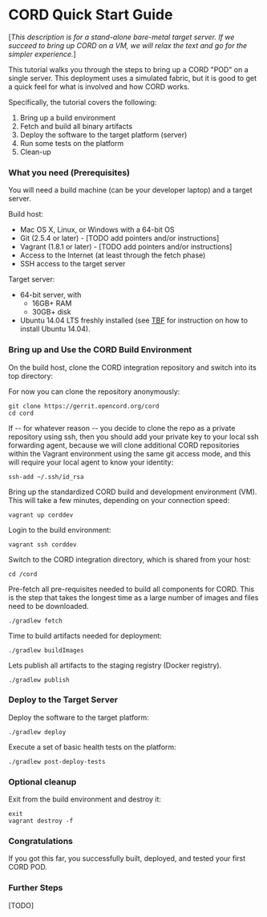 # CORD Quick Start Guide

[*This description is for a stand-alone bare-metal target server.
If we succeed to bring up CORD on a VM, we will relax the text and
go for the simpler experience.*]

This tutorial walks you through the steps to bring up a CORD "POD" on
a single server.  This deployment uses a simulated fabric, but it is
good to get a quick feel for what is involved and how CORD works.

Specifically, the tutorial covers the following:

1. Bring up a build environment
2. Fetch and build all binary artifacts
3. Deploy the software to the target platform (server)
4. Run some tests on the platform
5. Clean-up

### What you need (Prerequisites)

You will need a build machine (can be your developer laptop) and a target server.

Build host:

* Mac OS X, Linux, or Windows with a 64-bit OS
* Git (2.5.4 or later) - [TODO add pointers and/or instructions]
* Vagrant (1.8.1 or later) - [TODO add pointers and/or instructions]
* Access to the Internet (at least through the fetch phase)
* SSH access to the target server

Target server:

* 64-bit server, with
  * 16GB+ RAM
  * 30GB+ disk
* Ubuntu 14.04 LTS freshly installed (see [TBF]() for instruction on how to install Ubuntu 14.04).


### Bring up and Use the CORD Build Environment

On the build host, clone the CORD integration repository and switch into its top directory:

For now you can clone the repository anonymously:

   ```
   git clone https://gerrit.opencord.org/cord
   cd cord
   ```

If -- for whatever reason -- you decide to clone the repo as a private
repository using ssh, then you should add your private key to your local ssh
forwarding agent, because we will clone additional CORD repositories within
the Vagrant environment using the same git access mode, and this will require your
local agent to know your identity:

   ```
   ssh-add ~/.ssh/id_rsa
   ```

Bring up the standardized CORD build and development environment (VM). This will take a few minutes, depending on your connection speed:

   ```
   vagrant up corddev
   ```
   
Login to the build environment:

   ```
   vagrant ssh corddev
   ```
   
Switch to the CORD integration directory, which is shared from your host:

   ```
   cd /cord
   ```
   
Pre-fetch all pre-requisites needed to build all components for CORD. This is the step that takes the longest time as a large number of images and files need to be downloaded.

   ```
   ./gradlew fetch
   ```
   
Time to build artifacts needed for deployment:

   ```
   ./gradlew buildImages
   ```
   
Lets publish all artifacts to the staging registry (Docker registry).

   ```
   ./gradlew publish
   ```
   
   
### Deploy to the Target Server

Deploy the software to the target platform:

   ```
   ./gradlew deploy
   ```
   
Execute a set of basic health tests on the platform:

   ```
   ./gradlew post-deploy-tests
   ```
   

### Optional cleanup

Exit from the build environment and destroy it:

   ```
   exit
   vagrant destroy -f
   ```

   
### Congratulations

If you got this far, you successfully built, deployed, and tested your
first CORD POD.


### Further Steps

[TODO]
